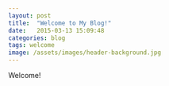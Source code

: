 ```yaml
---
layout: post
title:  "Welcome to My Blog!"
date:   2015-03-13 15:09:48
categories: blog
tags: welcome
image: /assets/images/header-background.jpg
---
```

Welcome!
